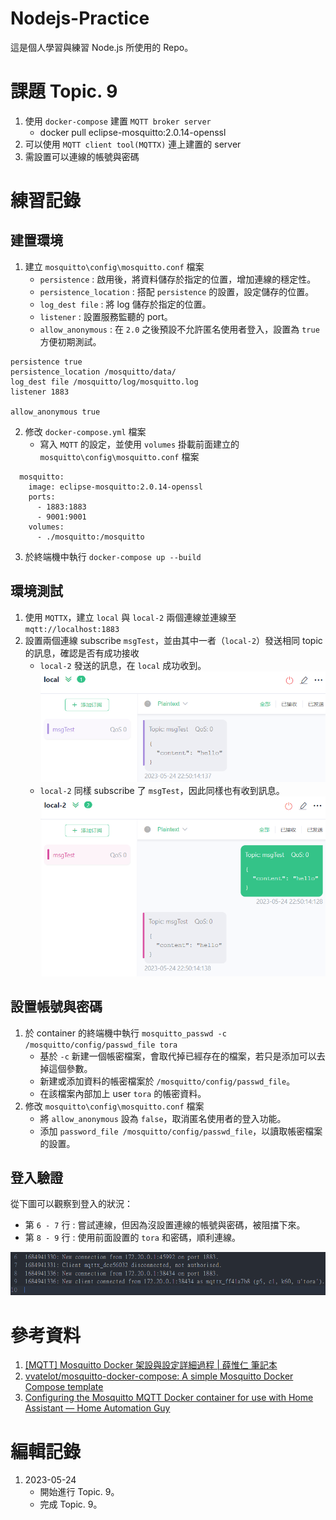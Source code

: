 # Nodejs-Practice
這是個人學習與練習 Node.js 所使用的 Repo。

# 課題 Topic. 9
1. 使用 `docker-compose` 建置 `MQTT broker server`
    - docker pull eclipse-mosquitto:2.0.14-openssl
2. 可以使用 `MQTT client tool(MQTTX)` 連上建置的 server
3. 需設置可以連線的帳號與密碼

# 練習記錄
## 建置環境
1. 建立 `mosquitto\config\mosquitto.conf` 檔案
    - `persistence` : 啟用後，將資料儲存於指定的位置，增加連線的穩定性。
    - `persistence_location` : 搭配 `persistence` 的設置，設定儲存的位置。
    - `log_dest file` : 將 log 儲存於指定的位置。
    - `listener` : 設置服務監聽的 port。
    - `allow_anonymous` : 在 `2.0` 之後預設不允許匿名使用者登入，設置為 `true` 方便初期測試。
```
persistence true
persistence_location /mosquitto/data/
log_dest file /mosquitto/log/mosquitto.log
listener 1883

allow_anonymous true
```
2. 修改 `docker-compose.yml` 檔案
    - 寫入 `MQTT` 的設定，並使用 `volumes` 掛載前面建立的 `mosquitto\config\mosquitto.conf` 檔案
```
  mosquitto:
    image: eclipse-mosquitto:2.0.14-openssl
    ports:
      - 1883:1883
      - 9001:9001
    volumes:
      - ./mosquitto:/mosquitto
```
3. 於終端機中執行 `docker-compose up --build`

## 環境測試
1. 使用 `MQTTX`，建立 `local` 與 `local-2` 兩個連線並連線至 `mqtt://localhost:1883`
2. 設置兩個連線 subscribe `msgTest`，並由其中一者（`local-2`）發送相同 topic 的訊息，確認是否有成功接收
    - `local-2` 發送的訊息，在 `local` 成功收到。
    ![local 收到 local-2 的訊息](Image/01.png)
    - `local-2` 同樣 subscribe 了 `msgTest`，因此同樣也有收到訊息。
    ![同樣收到訊息的 local-2](Image/02.png)

## 設置帳號與密碼
1. 於 container 的終端機中執行 `mosquitto_passwd -c /mosquitto/config/passwd_file tora`
    - 基於 `-c` 新建一個帳密檔案，會取代掉已經存在的檔案，若只是添加可以去掉這個參數。
    - 新建或添加資料的帳密檔案於 `/mosquitto/config/passwd_file`。
    - 在該檔案內部加上 user `tora` 的帳密資料。
2. 修改 `mosquitto\config\mosquitto.conf` 檔案
    -  將 `allow_anonymous` 設為 `false`，取消匿名使用者的登入功能。
    -  添加 `password_file /mosquitto/config/passwd_file`，以讀取帳密檔案的設置。

## 登入驗證
從下圖可以觀察到登入的狀況：
- 第 `6 - 7` 行 : 嘗試連線，但因為沒設置連線的帳號與密碼，被阻擋下來。
- 第 `8 - 9` 行 : 使用前面設置的 `tora` 和密碼，順利連線。

![從 log 觀察登入狀況](Image/03.png)

# 參考資料
1. [[MQTT] Mosquitto Docker 架設與設定詳細過程 | 薛惟仁 筆記本](https://weirenxue.github.io/2021/07/01/mqtt_mosquitto_docker/)
2. [vvatelot/mosquitto-docker-compose: A simple Mosquitto Docker Compose template](https://github.com/vvatelot/mosquitto-docker-compose)
3. [Configuring the Mosquitto MQTT Docker container for use with Home Assistant — Home Automation Guy](https://www.homeautomationguy.io/blog/docker-tips/configuring-the-mosquitto-mqtt-docker-container-for-use-with-home-assistant)

# 編輯記錄
1. 2023-05-24
    - 開始進行 Topic. 9。
    - 完成 Topic. 9。
